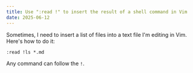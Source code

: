 ```yaml
---
title: Use ":read !" to insert the result of a shell command in Vim
date: 2025-06-12
---
```

Sometimes, I need to insert a list of files into a text file I'm editing in Vim. Here's how to do it:

```
:read !ls *.md
```

Any command can follow the `!`.

